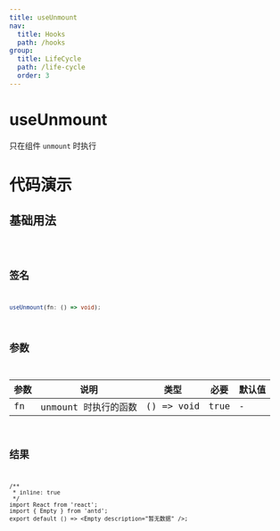 ```yaml
---
title: useUnmount
nav:
  title: Hooks
  path: /hooks
group:
  title: LifeCycle
  path: /life-cycle
  order: 3
---
```


# useUnmount

只在组件 `unmount` 时执行

# 代码演示

## 基础用法

<code src="./example/ExampleBasic.tsx" />

## 签名

```ts
useUnmount(fn: () => void);
```

## 参数

| 参数 | 说明                 | 类型       | 必要 | 默认值 |
| ---- | -------------------- | ---------- | ---- | ------ |
| fn   | unmount 时执行的函数 | () => void | true | -      |

## 结果

```tsx
/**
 * inline: true
 */
import React from 'react';
import { Empty } from 'antd';
export default () => <Empty description="暂无数据" />;
```
